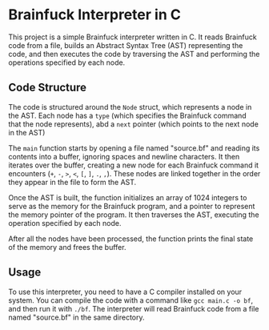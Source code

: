 # Brainfuck Interpreter in C

This project is a simple Brainfuck interpreter written in C. It reads Brainfuck code from a file, builds an Abstract Syntax Tree (AST) representing the code, and then executes the code by traversing the AST and performing the operations specified by each node.

## Code Structure

The code is structured around the `Node` struct, which represents a node in the AST. Each node has a `type` (which specifies the Brainfuck command that the node represents), abd a `next` pointer (which points to the next node in the AST)

The `main` function starts by opening a file named "source.bf" and reading its contents into a buffer, ignoring spaces and newline characters. It then iterates over the buffer, creating a new node for each Brainfuck command it encounters (`+`, `-`, `>`, `<`, `[`, `]`, `.`, `,`). These nodes are linked together in the order they appear in the file to form the AST.

Once the AST is built, the function initializes an array of 1024 integers to serve as the memory for the Brainfuck program, and a pointer to represent the memory pointer of the program. It then traverses the AST, executing the operation specified by each node.

After all the nodes have been processed, the function prints the final state of the memory and frees the buffer.

## Usage

To use this interpreter, you need to have a C compiler installed on your system. You can compile the code with a command like `gcc main.c -o bf`, and then run it with `./bf`. The interpreter will read Brainfuck code from a file named "source.bf" in the same directory.